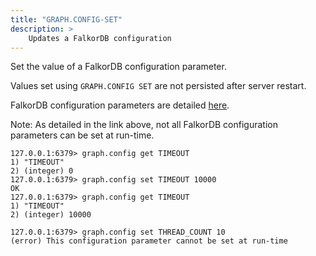 ```yaml
---
title: "GRAPH.CONFIG-SET"
description: >
    Updates a FalkorDB configuration
---
```


Set the value of a FalkorDB configuration parameter.

Values set using `GRAPH.CONFIG SET` are not persisted after server restart.

FalkorDB configuration parameters are detailed [here](/docs/stack/graph/configuration).

Note: As detailed in the link above, not all FalkorDB configuration parameters can be set at run-time.

```
127.0.0.1:6379> graph.config get TIMEOUT
1) "TIMEOUT"
2) (integer) 0
127.0.0.1:6379> graph.config set TIMEOUT 10000
OK
127.0.0.1:6379> graph.config get TIMEOUT
1) "TIMEOUT"
2) (integer) 10000
```

```
127.0.0.1:6379> graph.config set THREAD_COUNT 10
(error) This configuration parameter cannot be set at run-time
```
